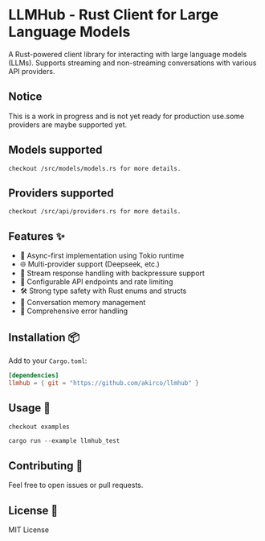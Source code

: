 # LLMHub - Rust Client for Large Language Models

A Rust-powered client library for interacting with large language models (LLMs). Supports streaming and non-streaming conversations with various API providers.

## Notice

This is a work in progress and is not yet ready for production use.some providers are maybe supported yet.

## Models supported

`checkout /src/models/models.rs for more details.`

## Providers supported

`checkout /src/api/providers.rs for more details.`


## Features ✨

- 🚀 Async-first implementation using Tokio runtime
- 🌐 Multi-provider support (Deepseek, etc.)
- 📡 Stream response handling with backpressure support
- 🔧 Configurable API endpoints and rate limiting
- 🛠️ Strong type safety with Rust enums and structs
- 🧠 Conversation memory management
- 🚦 Comprehensive error handling

## Installation 📦

Add to your `Cargo.toml`:

```toml
[dependencies]
llmhub = { git = "https://github.com/akirco/llmhub" }
```

## Usage 🚀

`checkout examples`

```rust
cargo run --example llmhub_test
```

## Contributing 🤝

Feel free to open issues or pull requests.

## License 📄

MIT License